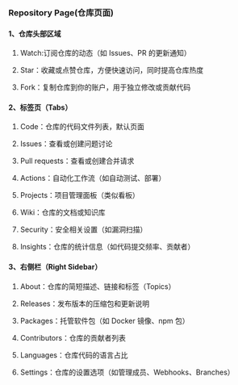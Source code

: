 ### Repository Page(仓库页面)


#### 1、仓库头部区域
1. Watch:订阅仓库的动态（如 Issues、PR 的更新通知）

2. Star：收藏或点赞仓库，方便快速访问，同时提高仓库热度

3. Fork：复制仓库到你的账户，用于独立修改或贡献代码


#### 2、标签页（Tabs）
1. Code：仓库的代码文件列表，默认页面

2. Issues：查看或创建问题讨论

3. Pull requests：查看或创建合并请求

4. Actions：自动化工作流（如自动测试、部署）

5. Projects：项目管理面板（类似看板）

6. Wiki：仓库的文档或知识库

7. Security：安全相关设置（如漏洞扫描）

8. Insights：仓库的统计信息（如代码提交频率、贡献者）

#### 3、右侧栏（Right Sidebar）
1. About：仓库的简短描述、链接和标签（Topics）

2. Releases：发布版本的压缩包和更新说明

3. Packages：托管软件包（如 Docker 镜像、npm 包）

4. Contributors：仓库的贡献者列表

5. Languages：仓库代码的语言占比

6. Settings：仓库的设置选项（如管理成员、Webhooks、Branches）